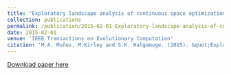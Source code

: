 ```yaml
---
title: "Exploratory landscape analysis of continuous space optimization problems using information content"
collection: publications
permalink: /publication/2015-02-01-Exploratory-landscape-analysis-of-continuous-space-optimization-problems-using-information-content.md
date: 2015-02-01
venue: 'IEEE Transactions on Evolutionary Computation'
citation: 'M.A. Muñoz, M.Kirley and S.K. Halgamuge. (2015). &quot;Exploratory landscape analysis of continuous space optimization problems using information content.&quot; <i>IEEE Transactions on Evolutionary Computation</i>. 19(1)74-87.'
---
```

[Download paper here](https://doi.org/10.1109/TEVC.2014.2302006)
